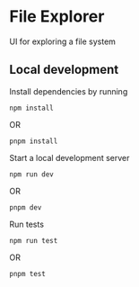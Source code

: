 # File Explorer

UI for exploring a file system

## Local development

Install dependencies by running

```shell
npm install
```

OR

```shell
pnpm install
```

Start a local development server

```shell
npm run dev
```

OR

```shell
pnpm dev
```

Run tests

```shell
npm run test
```

OR

```shell
pnpm test
```
